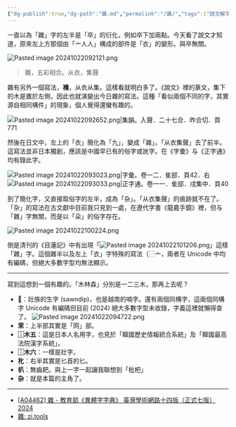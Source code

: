 ```yaml
---
{"dg-publish":true,"dg-path":"雜.md","permalink":"/雜/","tags":["說文解字","集韻","字彙","正字通","龍龕手鏡","目連記"],"created":"2024-10-22T08:34:14.336+08:00","updated":"2024-10-22T18:23:15.160+08:00"}
---
```


一直以為「雜」字的左半是「卒」的衍化，例如卒下加兩點。今天看了說文才知道，原來左上方那個由「亠人人」構成的部件是「衣」的變形。與卒無關。

![Pasted image 20241022092121.png](/img/user/assets/images/Pasted%20image%2020241022092121.png)

> 雜，五彩相合。从衣，集聲

雜有另外一個寫法，**襍**，从衣从集。這樣看就明白多了。《說文》裡的篆文，集下的木是置於左側，因此也就演變出今日雜的寫法。這種「看似兩個不同的字，其實源自相同構件」的現象，個人覺得還蠻有趣的。

![Pasted image 20241022092652.png|集韻。入聲．二十七合．昨合切．頁771](/img/user/assets/images/Pasted%20image%2020241022092652.png)

然後在日文中，左上的「衣」簡化為「九」，變成「雑」。「从衣集聲」去了前半。這寫法並非日本獨創，應該是中國早已有的俗字或訛字。在《字彙》与《正字通》均有錄此字。

![Pasted image 20241022093023.png|字彙。卷一二．隹部．頁42．右](/img/user/assets/images/Pasted%20image%2020241022093023.png) ![Pasted image 20241022093033.png|正字通。卷一一．隹部．戌集中．頁40](/img/user/assets/images/Pasted%20image%2020241022093033.png)

到了簡化字，又直接取俗字的左半，成為「杂」。「从衣集聲」的痕跡就不在了。「杂」的寫法在古文獻中目前我只見到一處，在遼代字書《龍龕手鏡》裡，但与「雜」字無關，而是以「朵」的俗字存在。

![Pasted image 20241022100224.png](/img/user/assets/images/Pasted%20image%2020241022100224.png)

倒是清刊的《目蓮記》中有出現「![Pasted image 20241022101206.png](/img/user/assets/images/Pasted%20image%2020241022101206.png)」這樣「雜」字。這個雜半以及左上「衣」字特殊的寫法（⿱亠，兩者在 Unicode 中均有編碼，但絕大多數字型均無法顯示。

----

寫到這想到一個有趣的。「木林森」分別是一二三木，那再上去呢？

- **𣛧**：壯族的生字 (sawndip)，也是越南的喃字。還有兩個同構字，這兩個同構字 Unicode 有編碼但目前 (2024) 絕大多數字型未收錄，字義這裡就懶得查了。 ![Pasted image 20241022094722.png](/img/user/assets/images/Pasted%20image%2020241022094722.png)
- **䍒**：上半部其實是「网」部。
- **⿰木五**：這是日本人名用字，也見於「韓國歷史情報統合系統」及「韓國最高法院漢字系統」。
- **⿰木六**：一樣是壯字。
- **朼**：右半其實是匕首的匕。
- **朳**：無齒耙。與上一字一起讓我聯想到「枇杷」
- **杂**：就是本篇的主角了。

----

- [\[A04462\] 雜 - 教育部《異體字字典》 臺灣學術網路十四版（正式七版）2024](https://dict.variants.moe.edu.tw/dictView.jsp?ID=49093&la=0)
- [雜: zi.tools](https://zi.tools/zi/%E9%9B%9C)